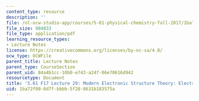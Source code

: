 ```yaml
---
content_type: resource
description: ''
file: /ol-ocw-studio-app/courses/5-61-physical-chemistry-fall-2017/1ba72f000d7fbbbb5f280631b183575a_MIT5_61F17_lec29.pdf
file_size: 984833
file_type: application/pdf
learning_resource_types:
- Lecture Notes
license: https://creativecommons.org/licenses/by-nc-sa/4.0/
ocw_type: OCWFile
parent_title: Lecture Notes
parent_type: CourseSection
parent_uid: 84a4b1cc-10b0-e743-a24f-06e70616d942
resourcetype: Document
title: '5.61 F17 Lecture 29: Modern Electronic Structure Theory: Electron Correlation'
uid: 1ba72f00-0d7f-bbbb-5f28-0631b183575a
---
```

